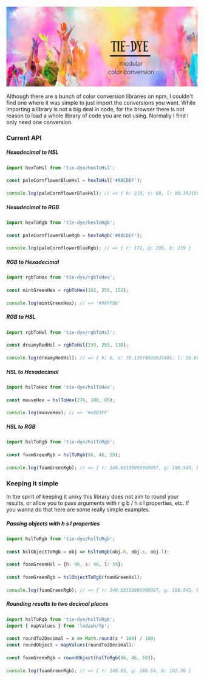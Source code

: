 ![tie-dye](https://raw.githubusercontent.com/supercrabtree/tie-dye/master/media/tie-dye-header.jpg)

Although there are a bunch of color conversion libraries on npm, I couldn't find one where it was simple to just import the conversions you want. While importing a library is not a big deal in node, for the browser there is not reason to load a whole library of code you are not using. Normally I find I only need one conversion.

### Current API

##### Hexadecimal to HSL

```js
import hexToHsl from 'tie-dye/hexToHsl';

const paleCornflowerBlueHsl = hexToHsl('#ABCDEF');

console.log(paleCornflowerBlueHsl); // => { h: 210, s: 68, l: 80.3921568627451}
```
##### Hexadecimal to RGB

```js
import hexToRgb from 'tie-dye/hexToRgb';

const paleCornflowerBlueRgb = hexToRgb('#ABCDEF');

console.log(paleCornflowerBlueRgb); // => { r: 171, g: 205, b: 239 }
```

##### RGB to Hexadecimal

```js
import rgbToHex from 'tie-dye/rgbToHex';

const mintGreenHex = rgbToHex(152, 255, 152);

console.log(mintGreenHex); // => '#98FF98'
```

##### RGB to HSL

```js
import rgbToHsl from 'tie-dye/rgbToHsl';

const dreamyRedHsl = rgbToHsl(139, 255, 138);

console.log(dreamyRedHsl); // => { h: 0, s: 70.13574660633485, l: 56.666666666666664 }
```

##### HSL to Hexadecimal

```js
import hslToHex from 'tie-dye/hslToHex';

const mauveHex = hslToHex(276, 100, 85);

console.log(mauveHex); // => '#e0B3FF'
```

##### HSL to RGB

```js
import hslToRgb from 'tie-dye/hslToRgb';

const foamGreenRgb = hslToRgb(96, 46, 59);

console.log(foamGreenRgb); // => { r: 140.83139999999997, g: 198.543, b: 102.35699999999997 }
```

### Keeping it simple 
In the spirit of keeping it unixy this library does not aim to round your results, or allow you to pass arguments with r g b / h s l properties, etc. If you wanna do that here are some really simple examples.

##### Passing objects with h s l properties

```js
import hslToRgb from 'tie-dye/hslToRgb';

const hslObjectToRgb = obj => hslToRgb(obj.h, obj.s, obj.l);

const foamGreenHsl = {h: 96, s: 46, l: 59};

const foamGreenRgb = hslObjectToRgb(foamGreenHsl);

console.log(foamGreenRgb); // => { r: 140.83139999999997, g: 198.543, b: 102.35699999999997 }
```

##### Rounding results to two decimal places

```js
import hslToRgb from 'tie-dye/hslToRgb';
import { mapValues } from 'lodash/fp';

const roundTo2Decimal = x => Math.round(x * 100) / 100;
const roundObject = mapValues(roundTo2Decimal);

const foamGreenRgb = roundObject(hslToRgb(96, 46, 59));

console.log(foamGreenRgb); // => { r: 140.83, g: 198.54, b: 102.36 }
```
